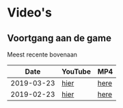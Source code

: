 # Video's

## Voortgang aan de game

Meest recente bovenaan

Date|YouTube|MP4
---|---|---
2019-03-23|[hier](https://youtu.be/iQFhbYMsdIQ)|[here](http://richelbilderbeek.nl/djog_nanos_20190323.ogv)
2019-02-23|[hier](https://youtu.be/Jqp0DI38j7o)|[here](http://richelbilderbeek.nl/djog_nanos_20190223.ogv)
